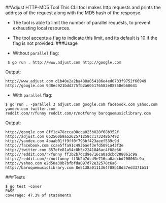 ##Adjust HTTP-MD5  Tool
This CLI tool makes http requests and prints the address of the request along with the
MD5 hash of the response.
- The tool is able to limit the number of parallel requests, to prevent exhausting local resources.
- The tool accepts a flag to indicate this limit, and its default is 10 if the flag is not provided.
###Usage

- Without `parallel` flag:

``` $ go run . http://www.adjust.com http://google.com```

Output: 
```
http://www.adjust.com d1b40e2a2ba488a054186e4ed0733f9752f66949
http://google.com 9d8ec921bdd275fb2a605176582e08758eb60641
```

- With `parallel` flag:

```
$ go run . -parallel 3 adjust.com google.com facebook.com yahoo.com yandex.com twitter.com
reddit.com/r/funny reddit.com/r/notfunny baroquemusiclibrary.com
```
Output:
```
http://google.com 8ff1c478ccca08cca025b028f68b352f
http://adjust.com 6b2560b9a5262571258cc173248b7492
http://yandex.com 4baab01ff9ff0f793bf423aeef539c9d
http://facebook.com ccae5ffa91c4936aef3efd5091a43f3e
http://twitter.com 857efe81a54c8b5c2241846ac4f08e66
http://reddit.com/r/funny ff3b2b7dcd9e716ca0adcbd208061c9a
http://reddit.com/r/notfunny ff3b2b7dcd9e716ca0adcbd208061c9a
http://yahoo.com e2d50a30b7bfbfda097d72e32578c6a6
http://baroquemusiclibrary.com 8e5138a0111364f08b10d37ed3371b11
```

###Tests

```
$ go test -cover
PASS
coverage: 47.3% of statements
```